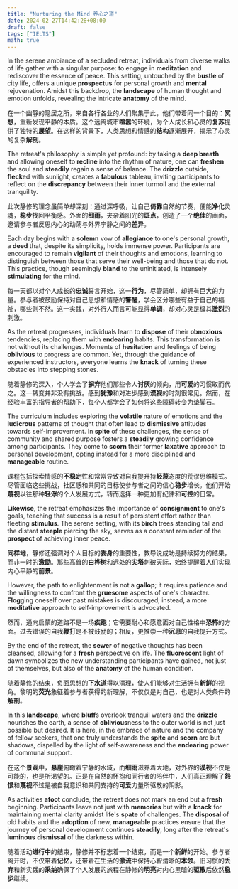 ```yaml
---
title: "Nurturing the Mind 养心之道"
date: 2024-02-27T14:42:28+08:00
draft: false
tags: ["IELTS"]
math: true
---
```


In the serene ambiance of a secluded retreat, individuals from diverse walks of life gather with a singular purpose: to engage in **meditation** and rediscover the essence of peace. This setting, untouched by the **bustle** of city life, offers a unique **prospectus** for personal growth and **mental** rejuvenation. Amidst this backdrop, the **landscape** of human thought and emotion unfolds, revealing the intricate **anatomy** of the mind.

在一个幽静的隐居之所，来自各行各业的人们聚集于此，他们带着同一个目的：**冥想**，重新发现平静的本质。这个远离城市**喧嚣**的环境，为个人成长和心灵的**复苏**提供了独特的**展望**。在这样的背景下，人类思想和情感的**结构**逐渐展开，揭示了心灵的复杂**解剖**。

The retreat's philosophy is simple yet profound: by taking a **deep breath** and allowing oneself to **recline** into the rhythm of nature, one can **freshen** the soul and **steadily** regain a sense of balance. The **drizzle** outside, **fleck**ed with sunlight, creates a **fabulous** tableau, inviting participants to reflect on the **discrepancy** between their inner turmoil and the external tranquility.

此次静修的理念虽简单却深刻：通过深呼吸，让自己**倚靠**自然的节奏，便能**净化**灵魂，**稳步**找回平衡感。外面的**细雨**，夹杂着阳光的**斑点**，创造了一个**绝佳**的画面，邀请参与者反思内心的动荡与外界宁静之间的**差异**。

Each day begins with a **solemn** vow of **allegiance** to one's personal growth, a **deed** that, despite its simplicity, holds immense power. Participants are encouraged to remain **vigilant** of their thoughts and emotions, learning to distinguish between those that serve their well-being and those that do not. This practice, though seemingly **bland** to the uninitiated, is intensely **stimulating** for the mind.

每一天都以对个人成长的**忠诚**誓言开始，这一**行为**，尽管简单，却拥有巨大的力量。参与者被鼓励保持对自己思想和情感的**警醒**，学会区分哪些有益于自己的福祉，哪些则不然。这一实践，对外行人而言可能显得**单调**，却对心灵是极其**激烈**的刺激。

As the retreat progresses, individuals learn to **dispose** of their **obnoxious** tendencies, replacing them with **endearing** habits. This transformation is not without its challenges. Moments of **hesitation** and feelings of being **oblivious** to progress are common. Yet, through the guidance of experienced instructors, everyone learns the **knack** of turning these obstacles into stepping stones.

随着静修的深入，个人学会了**摒弃**他们那些令人**讨厌**的倾向，用**可爱**的习惯取而代之。这一转变并非没有挑战。感到**犹豫**和对进步感到**漠视**的时刻很常见。然而，在经验丰富的指导者的帮助下，每个人都学会了如何将这些障碍转变为垫脚石。

The curriculum includes exploring the **volatile** nature of emotions and the **ludicrous** patterns of thought that often lead to **dismissive** attitudes towards self-improvement. In **spite** of these challenges, the sense of community and shared purpose fosters a **steadily** growing confidence among participants. They come to **scorn** their former **laxative** approach to personal development, opting instead for a more disciplined and **manageable** routine.

课程包括探索情感的**不稳定**性和常常导致对自我提升持**轻蔑**态度的荒谬思维模式。尽管面临这些挑战，社区感和共同的目标使参与者之间的信心**稳步**增长。他们开始**蔑视**以往那种**轻浮**的个人发展方式，转而选择一种更加有纪律和**可控**的日常。

**Likewise**, the retreat emphasizes the importance of **consignment** to one's goals, teaching that success is a result of persistent effort rather than fleeting **stimulus**. The serene setting, with its **birch** trees standing tall and the distant **steeple** piercing the sky, serves as a constant reminder of the **prospect** of achieving inner peace.

**同样地**，静修还强调对个人目标的**委身**的重要性，教导说成功是持续努力的结果，而非一时的**激励**。那些高耸的**白桦树**和远处的**尖塔**刺破天际，始终提醒着人们实现内心平静的**前景**。

However, the path to enlightenment is not a **gallop**; it requires patience and the willingness to confront the **gruesome** aspects of one's character. **Flog**ging oneself over past mistakes is discouraged; instead, a more **meditative** approach to self-improvement is advocated.

然而，通向启蒙的道路不是一场**疾跑**；它需要耐心和愿意面对自己性格中**恐怖**的方面。过去错误的自我**鞭打**是不被鼓励的；相反，更推崇一种**沉思**的自我提升方式。

By the end of the retreat, the **sewer** of negative thoughts has been cleansed, allowing for a **fresh** perspective on life. The **fluorescent** light of dawn symbolizes the new understanding participants have gained, not just of themselves, but also of the **anatomy** of the human condition.

随着静修的结束，负面思想的**下水道**得以清理，使人们能够对生活拥有**新鲜**的视角。黎明的**荧光**象征着参与者获得的新理解，不仅仅是对自己，也是对人类条件的**解剖**。

In this **landscape**, where **bluff**s overlook tranquil waters and the **drizzle** nourishes the earth, a sense of **oblivious**ness to the outer world is not just possible but desired. It is here, in the embrace of nature and the company of fellow seekers, that one truly understands the **spite** and **scorn** are but shadows, dispelled by the light of self-awareness and the **endearing** power of communal support.

在这个**景观**中，**悬崖**俯瞰着宁静的水域，而**细雨**滋养着大地，对外界的**漠视**不仅是可能的，也是所渴望的。正是在自然的怀抱和同行者的陪伴中，人们真正理解了**怨恨**和**蔑视**不过是被自我意识和共同支持的**可爱**力量所驱散的阴影。

As activities **afoot** conclude, the retreat does not mark an end but a **fresh** beginning. Participants leave not just with **memories** but with a **knack** for maintaining mental clarity amidst life's **spate** of challenges. The **disposal** of old habits and the **adoption** of new, **manageable** practices ensure that the journey of personal development continues **steadily**, long after the retreat's **luminous** **dismissal** of the darkness within.

随着活动**进行中**的结束，静修并不标志着一个结束，而是一个**新鲜**的开始。参与者离开时，不仅带着**记忆**，还带着在生活的**激流**中保持心智清晰的**本领**。旧习惯的**丢弃**和新实践的**采纳**确保了个人发展的旅程在静修的**明亮**对内心黑暗的**驱散**后依然**稳步**继续。
